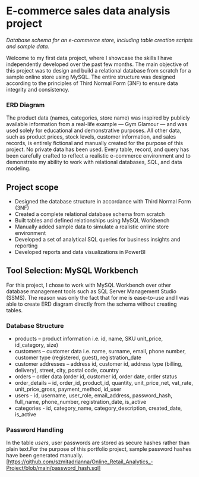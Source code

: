 # E-commerce sales data analysis project
*Database schema for an e-commerce store, including table creation scripts and sample data.*

Welcome to my first data project, where I showcase the skills I have independently developed over the past few months.
The main objective of this project was to design and build a relational database from scratch for a sample online store using MySQL. The entire structure was designed according to the principles of Third Normal Form (3NF) to ensure data integrity and consistency.

### ERD Diagram 

The product data (names, categories, store name) was inspired by publicly available information from a real-life example — Gym Glamour — and was used solely for educational and demonstrative purposes. All other data, such as product prices, stock levels, customer information, and sales records, is entirely fictional and manually created for the purpose of this project.
No private data has been used. Every table, record, and query has been carefully crafted to reflect a realistic e-commerce environment and to demonstrate my ability to work with relational databases, SQL, and data modeling.

## Project scope

* Designed the database structure in accordance with Third Normal Form (3NF)
* Created a complete relational database schema from scratch
* Built tables and defined relationships using MySQL Workbench
* Manually added sample data to simulate a realistic online store environment
* Developed a set of analytical SQL queries for business insights and reporting
* Developed reports and data visualizations in PowerBI

## Tool Selection: MySQL Workbench

For this project, I chose to work with MySQL Workbench over other database management tools such as SQL Server Management Studio (SSMS). The reason was only the fact that for me is ease-to-use and I was able to create ERD diagram directly from the schema without creating tables.

### Database Structure

* products – product information i.e. id, name, SKU unit_price, id_category, size)
* customers – customer data i.e. name, surname, email, phone number, customer type (registered, guest), registration_date
* customer addresses – address id, customer id, address type (billing, delivery), street, city, postal code, country
* orders – order data (order id, customer id, order date, order status
* order_details – id, order_id, product_id, quantity, unit_price_net, vat_rate, unit_price_gross, payment_method, id_user
* users - id, username, user_role, email_address, password_hash, full_name, phone_number, registration_date, is_active
* categories - id, category_name, category_description, created_date, is_active

### Password Handling
In the table *users*, user passwords are stored as secure hashes rather than plain text.For the purpose of this portfolio project, sample password hashes have been generated manually.
[https://github.com/szmitadrianna/Online_Retail_Analytics_-Project/blob/main/password_hash.sql]


